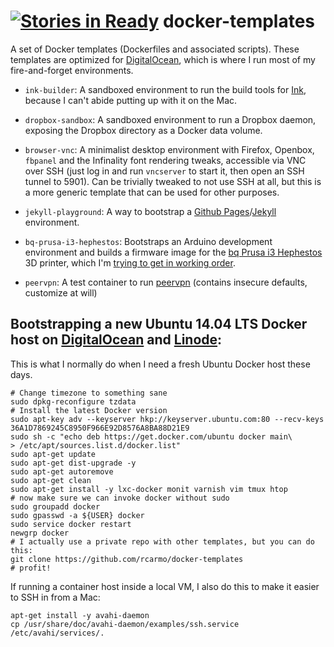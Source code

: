 [![Stories in Ready](https://badge.waffle.io/rcarmo/docker-templates.png?label=ready&title=Ready)](https://waffle.io/rcarmo/docker-templates)
docker-templates
================

A set of Docker templates (Dockerfiles and associated scripts). These templates are optimized for [DigitalOcean][do], which is where I run most of my fire-and-forget environments.

* `ink-builder`: A sandboxed environment to run the build tools for [Ink](https://github.com/sapo/Ink), because I can't abide putting up with it on the Mac.

* `dropbox-sandbox`: A sandboxed environment to run a Dropbox daemon, exposing the Dropbox directory as a Docker data volume.

* `browser-vnc`: A minimalist desktop environment with Firefox, Openbox, `fbpanel` and the Infinality font rendering tweaks, accessible via VNC over SSH (just log in and run `vncserver` to start it, then open an SSH tunnel to 5901). Can be trivially tweaked to not use SSH at all, but this is a more generic template that can be used for other purposes.

* `jekyll-playground`: A way to bootstrap a [Github Pages][ghh]/[Jekyll][jk] environment.

* `bq-prusa-i3-hephestos`: Bootstraps an Arduino development environment and builds a firmware image for the [bq Prusa i3 Hephestos][bq] 3D printer, which I'm [trying to get in working order][b1].

* `peervpn`: A test container to run [peervpn][peervpn] (contains insecure defaults, customize at will)

## Bootstrapping a new Ubuntu 14.04 LTS Docker host on [DigitalOcean][do] and [Linode](http://www.linode.com):

This is what I normally do when I need a fresh Ubuntu Docker host these days. 

```
# Change timezone to something sane
sudo dpkg-reconfigure tzdata
# Install the latest Docker version
sudo apt-key adv --keyserver hkp://keyserver.ubuntu.com:80 --recv-keys 36A1D7869245C8950F966E92D8576A8BA88D21E9
sudo sh -c "echo deb https://get.docker.com/ubuntu docker main\
> /etc/apt/sources.list.d/docker.list"
sudo apt-get update
sudo apt-get dist-upgrade -y
sudo apt-get autoremove
sudo apt-get clean
sudo apt-get install -y lxc-docker monit varnish vim tmux htop
# now make sure we can invoke docker without sudo
sudo groupadd docker
sudo gpasswd -a ${USER} docker
sudo service docker restart
newgrp docker
# I actually use a private repo with other templates, but you can do this:
git clone https://github.com/rcarmo/docker-templates
# profit!
```

If running a container host inside a local VM, I also do this to make it easier to SSH in from a Mac:

```
apt-get install -y avahi-daemon
cp /usr/share/doc/avahi-daemon/examples/ssh.service /etc/avahi/services/.
```


[jk]: http://jekyllrb.com/
[gh]: https://github.com/github/pages-gem
[ghh]: https://help.github.com/articles/using-jekyll-with-pages/
[do]: https://www.digitalocean.com/?refcode=5090627e4da5
[bq]: http://www.bqreaders.com/gb/products/prusa-hephestos.html
[b1]: http://the.taoofmac.com/space/blog/2014/11/01/1230#3d-printing-speed-bumps
[peervpn]: http://www.peervpn.net
